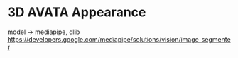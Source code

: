 # 3D AVATA Appearance


model -> mediapipe, dlib
https://developers.google.com/mediapipe/solutions/vision/image_segmenter
